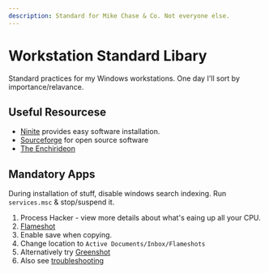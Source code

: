```yaml
---
description: Standard for Mike Chase & Co. Not everyone else.
---
```


# Workstation Standard Libary
Standard practices for my Windows workstations. One day I'll sort by importance/relavance.

## Useful Resourcese
* [Ninite](https://ninite.com) provides easy software installation.
* [Sourceforge](https://sourceforge.net/directory/windows/) for open source software
* [The Enchirideon](https://enchiridion.red/tag/software/)

## Mandatory Apps
During installation of stuff, disable windows search indexing. Run `services.msc` & stop/suspend it.

1. Process Hacker - view more details about what's eaing up all your CPU.
2. [Flameshot](https://flameshot.org)
  1. Enable save when copying.
  2. Change location to `Active Documents/Inbox/Flameshots`
  3. Alternatively try [Greenshot](https://getgreenshot.org/downloads/)
  3. Also see [troubleshooting](https://flameshot.org/docs/guide/troubleshooting/)
